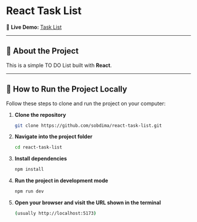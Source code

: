 # React Task List

🔗 **Live Demo:** [Task List](https://sobdima-task-list.netlify.app/)

---

## 📖 About the Project

This is a simple TO DO List built with **React**.

---

## 🚀 How to Run the Project Locally

Follow these steps to clone and run the project on your computer:

1. **Clone the repository**
   ```bash
   git clone https://github.com/sobdima/react-task-list.git
   ```
2. **Navigate into the project folder**
   ```bash
   cd react-task-list
   ```
3. **Install dependencies**
   ```bash
   npm install
   ```
4. **Run the project in development mode**
   ```bash
   npm run dev
   ```
5. **Open your browser and visit the URL shown in the terminal**
   ```bash
   (usually http://localhost:5173)
   ```

